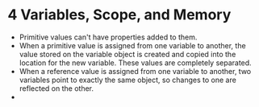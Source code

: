 # 4 Variables, Scope, and Memory
* Primitive values can't have properties added to them.
* When a primitive value is assigned from one variable to another, the value stored on the variable object is created and copied into the location for the new variable. These values are completely separated.
* When a reference value is assigned from one variable to another, two variables point to exactly the same object, so changes to one are reflected on the other.
* 
